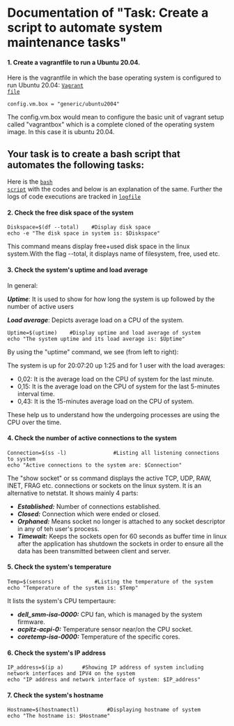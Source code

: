 # Documentation of "Task: Create a script to automate system maintenance tasks"


#### 1. Create a vagrantfile to run a Ubuntu 20.04.

Here is the vagrantfile in which the base operating system is configured to run Ubuntu 20.04: <code><a href="https://github.com/dikshita-git/P-M-Test/blob/main/Vagrant/Vagrantfile">Vagrant file</a></code>

```
config.vm.box = "generic/ubuntu2004"
```
The config.vm.box would mean to configure the basic unit of vagrant setup called "vagrantbox" which is a complete cloned of the operating system image. In this case it is ubuntu 20.04.




## Your task is to create a bash script that automates the following tasks:

Here is the <code><a href="https://github.com/dikshita-git/P-M-Test/blob/main/test.sh">bash script</a></code> with the codes and below is an explanation of the same. Further the logs of code executions are tracked in <code><a href="https://github.com/dikshita-git/P-M-Test/blob/main/log.out">logfile</a></code>


#### 2. Check the free disk space of the system

```
Diskspace=$(df --total)    #Display disk space
echo -e "The disk space in system is: $Diskspace"
```
This command means display free+used disk space in the linux system.With the flag --total, it displays name of filesystem, free, used etc. 


#### 3. Check the system's uptime and load average

In general:

***Uptime***: It is used to show for how long the system is up followed by the number of active users

***Load average***: Depicts average load on a CPU of the system.


```
Uptime=$(uptime)    #Display uptime and load average of system
echo "The system uptime and its load average is: $Uptime"
```
By using the "uptime" command, we see (from left to right):

The system is up for 20:07:20 up  1:25 and for 1 user with the load averages:
- 0,02: It is the average load on the CPU of system for the last minute.
- 0,15: It is the average load on the CPU of system for the last 5-minutes interval time.
- 0,43: It is the 15-minutes average load on the CPU of system.

These help us to understand how the undergoing processes are using the CPU over the time.


#### 4. Check the number of active connections to the system

```
Connection=$(ss -l)               #Listing all listening connections to system 
echo "Active connections to the system are: $Connection"
```
The "show socket" or ss command displays the active TCP, UDP, RAW, INET, FRAG etc. connections or sockets on the linux system. It is an alternative to netstat. It shows mainly 4 parts:

- ***Established:*** Number of connections established.
- ***Closed:*** Connection which were ended or closed.
- ***Orphaned:*** Means socket no longer is attached to any socket descriptor in any of teh user's process. 
- ***Timewait:*** Keeps the sockets open for 60 seconds as buffer time in linux after the application has shutdown the sockets in order to ensure all the data has been transmitted between client and server.


#### 5. Check the system's temperature

```
Temp=$(sensors)             #Listing the temperature of the system
echo "Temperature of the system is: $Temp"

```

It lists the system's CPU tempertaure:

- ***dell_smm-isa-0000:*** CPU fan, which is managed by the system firmware.
- ***acpitz-acpi-0:*** Temperature sensor near/on the CPU socket.
- ***coretemp-isa-0000:***  Temperature of the specific cores.


#### 6. Check the system's IP address

```
IP_address=$(ip a)      #Showing IP address of system including network interfaces and IPV4 on the system
echo "IP address and network interface of system: $IP_address"

```

#### 7. Check the system's hostname

```
Hostname=$(hostnamectl)         #Displaying hostname of system
echo "The hostname is: $Hostname"

```
